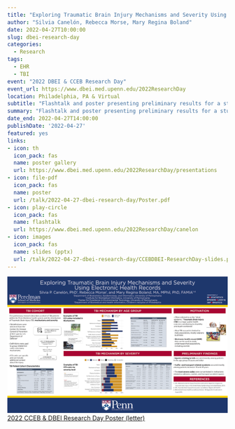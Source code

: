 ```yaml
---
title: "Exploring Traumatic Brain Injury Mechanisms and Severity Using Electronic Health Records"
author: "Silvia Canelón, Rebecca Morse, Mary Regina Boland"
date: 2022-04-27T10:00:00
slug: dbei-research-day
categories:
  - Research
tags:
  - EHR
  - TBI
event: "2022 DBEI & CCEB Research Day"
event_url: https://www.dbei.med.upenn.edu/2022ResearchDay
location: Philadelphia, PA & Virtual
subtitle: "Flashtalk and poster presenting preliminary results for a study on TBI among female patients at Penn Medicine"
summary: "Flashtalk and poster presenting preliminary results for a study on TBI among female patients at Penn Medicine"
date_end: 2022-04-27T14:00:00
publishDate: '2022-04-27'
featured: yes
links:
- icon: th
  icon_pack: fas
  name: poster gallery
  url: https://www.dbei.med.upenn.edu/2022ResearchDay/presentations
- icon: file-pdf
  icon_pack: fas
  name: poster
  url: /talk/2022-04-27-dbei-research-day/Poster.pdf
- icon: play-circle
  icon_pack: fas
  name: flashtalk
  url: https://www.dbei.med.upenn.edu/2022ResearchDay/canelon
- icon: images
  icon_pack: fas
  name: slides (pptx)
  url: /talk/2022-04-27-dbei-research-day/CCEBDBEI-ResearchDay-slides.pptx
---
```


![Poster thumbnail](PosterThumbnail.png)
[2022 CCEB & DBEI Research Day Poster (letter)](PosterLetter.pdf)
